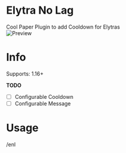# Elytra No Lag
Cool Paper Plugin to add Cooldown for Elytras <Br>
![Preview](https://s10.gifyu.com/images/Animationdd0c59276bfc6732.gif)

# Info
Supports: 1.16+

**TODO**
- [ ] Configurable Cooldown
- [ ] Configurable Message

# Usage
/enl 
